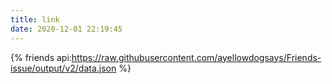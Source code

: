 ```yaml
---
title: link
date: 2020-12-01 22:19:45
---
```


{% friends api:https://raw.githubusercontent.com/ayellowdogsays/Friends-issue/output/v2/data.json %}
